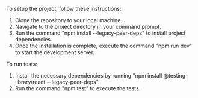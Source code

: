 To setup the project, follow these instructions:

1. Clone the repository to your local machine.
2. Navigate to the project directory in your command prompt.
3. Run the command "npm install --legacy-peer-deps" to install project dependencies.
4. Once the installation is complete, execute the command "npm run dev" to start the development server.


To run tests:

1. Install the necessary dependencies by running "npm install @testing-library/react --legacy-peer-deps".
2. Run the command "npm test" to execute the tests.





